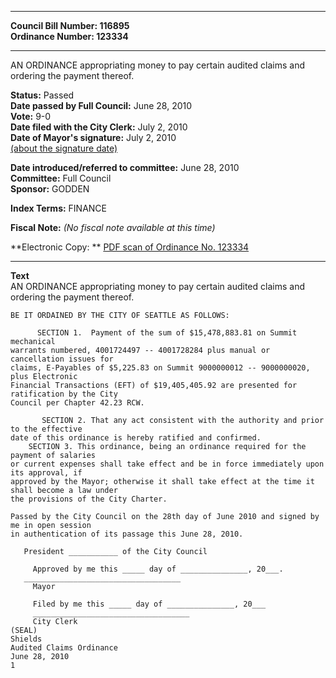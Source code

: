* * * * *  
  
**Council Bill Number: [](#h0)[](#h2)116895**   
**Ordinance Number: 123334**  
  
* * * * *  
  
AN ORDINANCE appropriating money to pay certain audited claims and ordering the payment thereof.  
  
**Status:** Passed   
**Date passed by Full Council:** June 28, 2010   
**Vote:** 9-0   
**Date filed with the City Clerk:** July 2, 2010   
**Date of Mayor's signature:** July 2, 2010   
[(about the signature date)](/~public/approvaldate.htm)   
  
  
**Date introduced/referred to committee:** June 28, 2010   
**Committee:** Full Council   
**Sponsor:** GODDEN   
  
**Index Terms:** FINANCE  
  
**Fiscal Note:** *(No fiscal note available at this time)*  
  
**Electronic Copy: ** [PDF scan of Ordinance No. 123334](/~archives/Ordinances/Ord_123334.pdf)  
  
* * * * *  
  
**Text**  
    AN ORDINANCE appropriating money to pay certain audited claims and  
    ordering the payment thereof.  
  
    BE IT ORDAINED BY THE CITY OF SEATTLE AS FOLLOWS:  
  
          SECTION 1.  Payment of the sum of $15,478,883.81 on Summit mechanical  
    warrants numbered, 4001724497 -- 4001728284 plus manual or cancellation issues for  
    claims, E-Payables of $5,225.83 on Summit 9000000012 -- 9000000020, plus Electronic  
    Financial Transactions (EFT) of $19,405,405.92 are presented for ratification by the City  
    Council per Chapter 42.23 RCW.  
  
           SECTION 2. That any act consistent with the authority and prior to the effective  
    date of this ordinance is hereby ratified and confirmed.  
        SECTION 3. This ordinance, being an ordinance required for the payment of salaries  
    or current expenses shall take effect and be in force immediately upon its approval, if  
    approved by the Mayor; otherwise it shall take effect at the time it shall become a law under  
    the provisions of the City Charter.  
  
    Passed by the City Council on the 28th day of June 2010 and signed by me in open session  
    in authentication of its passage this June 28, 2010.  
  
       President ___________ of the City Council  
  
         Approved by me this _____ day of _______________, 20___.  
       ___________________________________  
         Mayor  
  
         Filed by me this _____ day of _______________, 20___  
         ___________________________________  
         City Clerk  
    (SEAL)  
    Shields  
    Audited Claims Ordinance  
    June 28, 2010  
    1  
